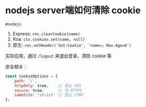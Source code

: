 
# nodejs server端如何清除  cookie

`#nodejs` 

1. Express: `res.clearCookie(name)`
2. Koa: `ctx.cookies.set(name, null)`
3. 原生: `res.setHeader('Set-Cookie', 'name=; Max-Age=0')`

实际应用，通过 `/logout` 来退出登录，清除 cookie 等

安全相关：

```javascript
const cookieOptions = {
    path: '/',
    httpOnly: true,    // 防止 XSS
    secure: true,      // 仅 HTTPS
    sameSite: 'strict' // 防止 CSRF
};
```
